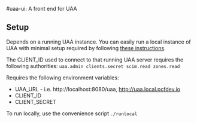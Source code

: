 #uaa-ui: A front end for UAA


## Setup

Depends on a running UAA instance. You can easily run a local instance of UAA with minimal setup required by following [these instructions](https://github.com/cloudfoundry/uaa#quick-start).

The CLIENT_ID used to connect to that running UAA server requires the following authorities: `uaa.admin clients.secret scim.read zones.read`


Requires the following environment variables:

* UAA_URL - i.e. http://localhost:8080/uaa, http://uaa.local.pcfdev.io
* CLIENT_ID
* CLIENT_SECRET

To run locally, use the convenience script `./runlocal`



##
